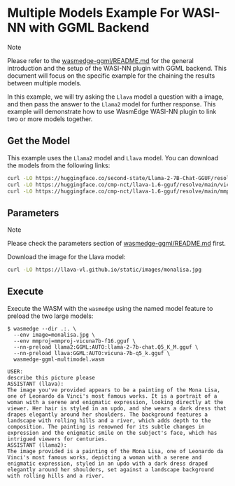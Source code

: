 
# Multiple Models Example For WASI-NN with GGML Backend

> [!NOTE]
> Please refer to the [wasmedge-ggml/README.md](../README.md) for the general introduction and the setup of the WASI-NN plugin with GGML backend. This document will focus on the specific example for the chaining the results between multiple models.

In this example, we will try asking the `Llava` model a question with a image, and then pass the answer to the `Llama2` model for further response. This example will demonstrate how to use WasmEdge WASI-NN plugin to link two or more models together.

## Get the Model

This example uses the `Llama2` model and `Llava` model. You can download the models from the following links:

```bash
curl -LO https://huggingface.co/second-state/Llama-2-7B-Chat-GGUF/resolve/main/llama-2-7b-chat.Q5_K_M.gguf
curl -LO https://huggingface.co/cmp-nct/llava-1.6-gguf/resolve/main/vicuna-7b-q5_k.gguf
curl -LO https://huggingface.co/cmp-nct/llava-1.6-gguf/resolve/main/mmproj-vicuna7b-f16.gguf
```

## Parameters

> [!NOTE]
> Please check the parameters section of [wasmedge-ggml/README.md](https://github.com/second-state/WasmEdge-WASINN-examples/tree/master/wasmedge-ggml#parameters) first.

Download the image for the Llava model:

```bash
curl -LO https://llava-vl.github.io/static/images/monalisa.jpg
```

## Execute

Execute the WASM with the `wasmedge` using the named model feature to preload the two large models:

```console
$ wasmedge --dir .:. \
  --env image=monalisa.jpg \
  --env mmproj=mmproj-vicuna7b-f16.gguf \
  --nn-preload llama2:GGML:AUTO:llama-2-7b-chat.Q5_K_M.gguf \
  --nn-preload llava:GGML:AUTO:vicuna-7b-q5_k.gguf \
  wasmedge-ggml-multimodel.wasm

USER:
describe this picture please
ASSISTANT (llava):
The image you've provided appears to be a painting of the Mona Lisa, one of Leonardo da Vinci's most famous works. It is a portrait of a woman with a serene and enigmatic expression, looking directly at the viewer. Her hair is styled in an updo, and she wears a dark dress that drapes elegantly around her shoulders. The background features a landscape with rolling hills and a river, which adds depth to the composition. The painting is renowned for its subtle changes in expression and the enigmatic smile on the subject's face, which has intrigued viewers for centuries.
ASSISTANT (llama2):
The image provided is a painting of the Mona Lisa, one of Leonardo da Vinci's most famous works, depicting a woman with a serene and enigmatic expression, styled in an updo with a dark dress draped elegantly around her shoulders, set against a landscape background with rolling hills and a river.
```
